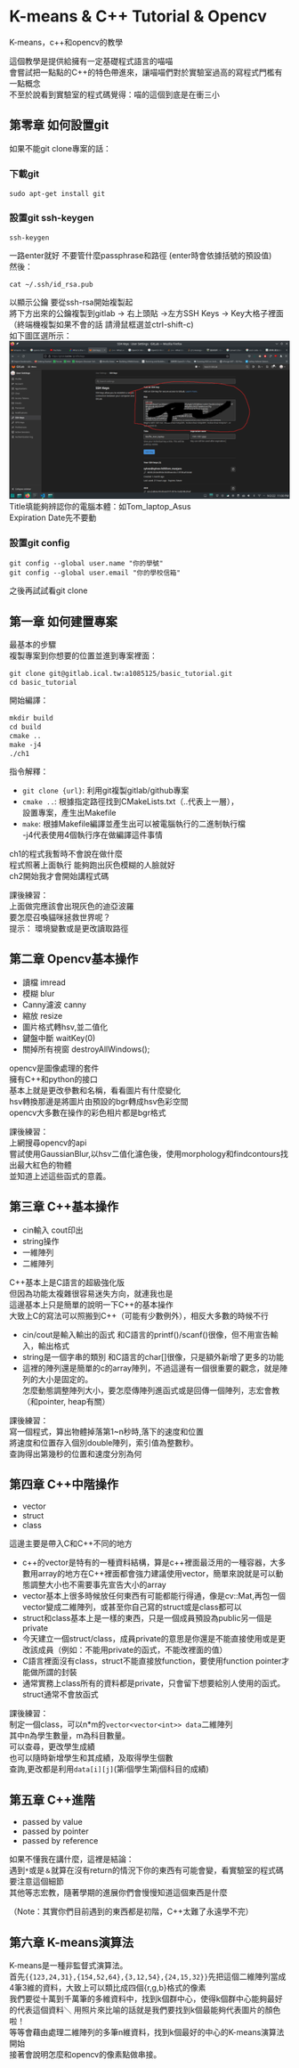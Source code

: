# K-means & C++ Tutorial & Opencv

K-means，c++和opencv的教學

這個教學是提供給擁有一定基礎程式語言的喵喵\
會嘗試把一點點的C++的特色帶進來，讓喵喵們對於實驗室過高的寫程式門檻有一點概念\
不至於說看到實驗室的程式碼覺得：喵的這個到底是在衝三小

## 第零章 如何設置git

如果不能git clone專案的話：
### 下載git

```
sudo apt-get install git
```

### 設置git ssh-keygen

```
ssh-keygen
```
一路enter就好 不要管什麼passphrase和路徑 (enter時會依據括號的預設值)\
然後：

```
cat ~/.ssh/id_rsa.pub
```
以顯示公鑰 要從ssh-rsa開始複製起 \
將下方出來的公鑰複製到gitlab -> 右上頭貼 ->左方SSH Keys -> Key大格子裡面 \
（終端機複製如果不會的話 請滑鼠框選並ctrl-shift-c) \
如下圖匡選所示：\
![ssh_ui](pic/ssh_ui.png)
Title填能夠辨認你的電腦本體：如Tom_laptop_Asus \
Expiration Date先不要動

### 設置git config

```
git config --global user.name "你的學號"
git config --global user.email "你的學校信箱"
```
之後再試試看git clone

## 第一章 如何建置專案

最基本的步驟\
複製專案到你想要的位置並進到專案裡面：

```
git clone git@gitlab.ical.tw:a1085125/basic_tutorial.git
cd basic_tutorial
```
開始編譯：

```
mkdir build
cd build
cmake ..
make -j4
./ch1
```

指令解釋：
- ```git clone {url}```: 利用git複製gitlab/github專案
- ```cmake ..```: 根據指定路徑找到CMakeLists.txt（..代表上一層），\
設置專案，產生出Makefile
- ```make```: 根據Makefile編譯並產生出可以被電腦執行的二進制執行檔\
 -j4代表使用4個執行序在做編譯這件事情

ch1的程式我暫時不會說在做什麼\
程式照著上面執行 能夠跑出灰色模糊的人臉就好\
ch2開始我才會開始講程式碼

課後練習：\
上面做完應該會出現灰色的迪亞波羅\
要怎麼召喚貓咪拯救世界呢？\
提示：
環境變數或是更改讀取路徑

## 第二章 Opencv基本操作

- 讀檔 imread
- 模糊 blur
- Canny濾波 canny
- 縮放 resize
- 圖片格式轉hsv,並二值化
- 鍵盤中斷 waitKey(0)
- 關掉所有視窗 destroyAllWindows();

opencv是圖像處理的套件\
擁有C++和python的接口\
基本上就是更改參數和名稱，看看圖片有什麼變化\
hsv轉換那邊是將圖片由預設的bgr轉成hsv色彩空間\
opencv大多數在操作的彩色相片都是bgr格式

課後練習：\
上網搜尋opencv的api\
嘗試使用GaussianBlur,以hsv二值化濾色後，使用morphology和findcontours找出最大紅色的物體\
並知道上述這些函式的意義。

## 第三章 C++基本操作

- cin輸入 cout印出
- string操作
- 一維陣列
- 二維陣列

C++基本上是C語言的超級強化版\
但因為功能太複雜很容易迷失方向，就連我也是\
這邊基本上只是簡單的說明一下C++的基本操作\
大致上C的寫法可以照搬到C++（可能有少數例外），相反大多數的時候不行

- cin/cout是輸入輸出的函式 和C語言的printf()/scanf()很像，但不用宣告輸入，輸出格式
- string是一個字串的類別 和C語言的char[]很像，只是額外新增了更多的功能
- 這裡的陣列還是簡單的c的array陣列，不過這邊有一個很重要的觀念，就是陣列的大小是固定的。\
怎麼動態調整陣列大小，要怎麼傳陣列進函式或是回傳一個陣列，志宏會教（和pointer, heap有關）

課後練習：\
寫一個程式，算出物體掉落第1~n秒時,落下的速度和位置\
將速度和位置存入個別double陣列，索引值為整數秒。\
查詢得出第幾秒的位置和速度分別為何

## 第四章 C++中階操作

- vector
- struct
- class

這邊主要是帶入C和C++不同的地方
- c++的vector是特有的一種資料結構，算是c++裡面最泛用的一種容器，大多數用array的地方在C++裡面都會強力建議使用vector，簡單來說就是可以動態調整大小也不需要事先宣告大小的array
- vector基本上很多時候放任何東西有可能都能行得通，像是cv::Mat,再包一個vector變成二維陣列，或甚至你自己寫的struct或是class都可以
- struct和class基本上是一樣的東西，只是一個成員預設為public另一個是private
- 今天建立一個struct/class，成員private的意思是你還是不能直接使用或是更改該成員（例如：不能用private的函式，不能改裡面的值）
- C語言裡面沒有class，struct不能直接放function，要使用function pointer才能做所謂的封裝
- 通常實務上class所有的資料都是private，只會留下想要給別人使用的函式。struct通常不會放函式

課後練習：\
制定一個class，可以n*m的```vector<vector<int>> data```二維陣列\
其中n為學生數量，m為科目數量。\
可以查尋，更改學生成績\
也可以隨時新增學生和其成績，及取得學生個數\
查詢,更改都是利用```data[i][j]```(第i個學生第j個科目的成績)

## 第五章 C++進階

- passed by value
- passed by pointer
- passed by reference

如果不懂我在講什麼，這裡是結論：\
遇到```*```或是```＆```就算在沒有return的情況下你的東西有可能會變，看實驗室的程式碼要注意這個細節\
其他等志宏教，隨著學期的進展你們會慢慢知道這個東西是什麼

（Note：其實你們目前遇到的東西都是初階，C++太難了永遠學不完）

## 第六章 K-means演算法

K-means是一種非監督式演算法。\
首先```{{123,24,31},{154,52,64},{3,12,54},{24,15,32}}```先把這個二維陣列當成4筆3維的資料，大致上可以類比成四個{r,g,b}格式的像素\
我們要從十萬到千萬筆的多維資料中，找到k個群中心，使得k個群中心能夠最好的代表這個資料＼
用照片來比喻的話就是我們要找到k個最能夠代表圖片的顏色啦！\
等等會藉由處理二維陣列的多筆n維資料，找到k個最好的中心的K-means演算法開始\
接著會說明怎麼和opencv的像素點做串接。